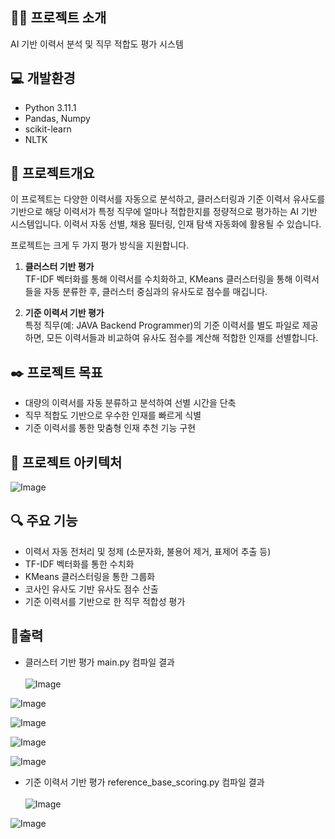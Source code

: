 ## 👨‍🏫 프로젝트 소개
AI 기반 이력서 분석 및 직무 적합도 평가 시스템

## 💻 개발환경
- Python 3.11.1
- Pandas, Numpy
- scikit-learn
- NLTK

## 📌 프로젝트개요
이 프로젝트는 다양한 이력서를 자동으로 분석하고, 클러스터링과 기준 이력서 유사도를 기반으로 해당 이력서가 특정 직무에 얼마나 적합한지를 정량적으로 평가하는 AI 기반 시스템입니다. 이력서 자동 선별, 채용 필터링, 인재 탐색 자동화에 활용될 수 있습니다.

프로젝트는 크게 두 가지 평가 방식을 지원합니다.

1. **클러스터 기반 평가**  
   TF-IDF 벡터화를 통해 이력서를 수치화하고, KMeans 클러스터링을 통해 이력서들을 자동 분류한 후, 클러스터 중심과의 유사도로 점수를 매깁니다.

2. **기준 이력서 기반 평가**  
   특정 직무(예: JAVA Backend Programmer)의 기준 이력서를 별도 파일로 제공하면, 모든 이력서들과 비교하여 유사도 점수를 계산해 적합한 인재를 선별합니다.

## ✒️ 프로젝트 목표
- 대량의 이력서를 자동 분류하고 분석하여 선별 시간을 단축
- 직무 적합도 기반으로 우수한 인재를 빠르게 식별
- 기준 이력서를 통한 맞춤형 인재 추천 기능 구현
  
## 🔨 프로젝트 아키텍처
![Image](https://github.com/user-attachments/assets/1be532ee-749c-4f18-8097-2246e98e7191)

## 🔍 주요 기능
- 이력서 자동 전처리 및 정제 (소문자화, 불용어 제거, 표제어 추출 등)
- TF-IDF 벡터화를 통한 수치화
- KMeans 클러스터링을 통한 그룹화
- 코사인 유사도 기반 유사도 점수 산출
- 기준 이력서를 기반으로 한 직무 적합성 평가

## 📱출력
- 클러스터 기반 평가 main.py 컴파일 결과 <br> <br>
![Image](https://github.com/user-attachments/assets/4dab05b3-a365-4c21-bc30-4daabc28357c)

![Image](https://github.com/user-attachments/assets/79d07397-0a57-4ba0-9a88-7f7772d3639b)

![Image](https://github.com/user-attachments/assets/6d198062-050f-4de2-a07b-01d5fc86e073)

![Image](https://github.com/user-attachments/assets/1fd640c8-4e5d-4f66-9878-7d5d4c23f100)

![Image](https://github.com/user-attachments/assets/7b3b9512-22a1-4b48-9d0d-23fc69964183)

- 기준 이력서 기반 평가 reference_base_scoring.py 컴파일 결과 <br> <br>
![Image](https://github.com/user-attachments/assets/2c92411a-cde6-41a0-96a8-63b54f34e912)

![Image](https://github.com/user-attachments/assets/c1783f78-17b5-4317-a8bb-f5281cea72ef)

